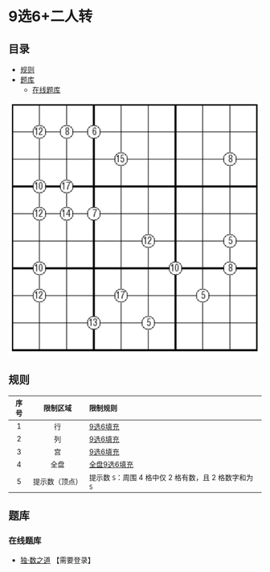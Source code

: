 # 9选6+二人转
<!-- START doctoc generated TOC please keep comment here to allow auto update -->
<!-- DON'T EDIT THIS SECTION, INSTEAD RE-RUN doctoc TO UPDATE -->
## 目录

- [规则](#%E8%A7%84%E5%88%99)
- [题库](#%E9%A2%98%E5%BA%93)
  - [在线题库](#%E5%9C%A8%E7%BA%BF%E9%A2%98%E5%BA%93)

<!-- END doctoc generated TOC please keep comment here to allow auto update -->

![题](../../../images/sudoku/9选6+二人转.png)

## 规则

| 序号  |  限制区域   | 限制规则                                 |
|:---:|:-------:|:-------------------------------------|
|  1  |    行    | [9选6填充]                              |
|  2  |    列    | [9选6填充]                              |
|  3  |    宫    | [9选6填充]                              |
|  4  |   全盘    | [全盘9选6填充]                            |
|  5  | 提示数（顶点） | 提示数 `S`：周围 4 格中仅 2 格有数，且 2 格数字和为 `S` |

## 题库

### 在线题库

- [独·数之道](http://www.sudokufans.org.cn/lx/game.index.php?type=9s6xxoo) 【需要登录】

[9选6填充]: ../../../rules.md#9选6填充
[全盘9选6填充]: ../../../rules.md#全盘9选6填充
